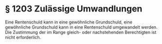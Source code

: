 # § 1203 Zulässige Umwandlungen
Eine Rentenschuld kann in eine gewöhnliche Grundschuld, eine gewöhnliche Grundschuld kann in eine Rentenschuld umgewandelt werden. Die Zustimmung der im Range gleich- oder nachstehenden Berechtigten ist nicht erforderlich.